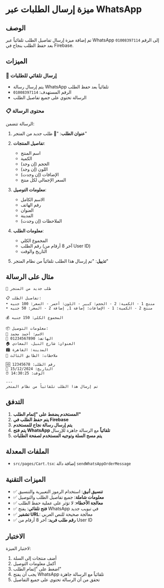 # ميزة إرسال الطلبات عبر WhatsApp

## الوصف
تم إضافة ميزة إرسال تفاصيل الطلب تلقائياً عبر WhatsApp إلى الرقم `01008397114` بعد حفظ الطلب بنجاح في Firebase.

## الميزات

### 📱 إرسال تلقائي للطلبات
- يتم إرسال رسالة WhatsApp تلقائياً بعد حفظ الطلب
- الرقم المستهدف: `01008397114`
- الرسالة تحتوي على جميع تفاصيل الطلب

### 📋 محتوى الرسالة
الرسالة تتضمن:

1. **عنوان الطلب**: "🛒 طلب جديد من المتجر"
2. **تفاصيل المنتجات**:
   - اسم المنتج
   - الكمية
   - الحجم (إن وجد)
   - اللون (إن وجد)
   - الإضافات (إن وجدت)
   - السعر الإجمالي لكل منتج

3. **معلومات التوصيل**:
   - الاسم الكامل
   - رقم الهاتف
   - العنوان
   - المدينة
   - الملاحظات (إن وجدت)

4. **معلومات الطلب**:
   - المجموع الكلي
   - رقم الطلب (آخر 8 أرقام من User ID)
   - التاريخ والوقت

5. **تذييل**: "تم إرسال هذا الطلب تلقائياً من نظام المتجر"

## مثال على الرسالة

```
🛒 طلب جديد من المتجر

📋 تفاصيل الطلب:
• منتج 1 - الكمية: 2 - الحجم: كبير - اللون: أحمر - السعر: 100 جنيه
• منتج 2 - الكمية: 1 - الإضافات: إضافة 1, إضافة 2 - السعر: 50 جنيه

💰 المجموع الكلي: 150 جنيه

📦 معلومات التوصيل:
👤 الاسم: أحمد محمد
📱 الهاتف: 01234567890
🏠 العنوان: شارع النيل، المعادي
🏙️ المدينة: القاهرة
📝 ملاحظات: الطابق الثالث

🆔 رقم الطلب: 12345678
📅 التاريخ: 15/12/2024
⏰ الوقت: 14:30:25

---
تم إرسال هذا الطلب تلقائياً من نظام المتجر
```

## التدفق

1. **المستخدم يضغط على "إتمام الطلب"**
2. **يتم حفظ الطلب في Firebase**
3. **يتم إرسال رسالة نجاح للمستخدم**
4. **يتم فتح WhatsApp تلقائياً** مع الرسالة جاهزة للإرسال
5. **يتم مسح السلة وتوجيه المستخدم لصفحة الطلبات**

## الملفات المعدلة

- `src/pages/Cart.tsx`: إضافة دالة `sendWhatsAppOrderMessage`

## الميزات التقنية

- ✅ **تنسيق أنيق**: استخدام الرموز التعبيرية والتنسيق
- ✅ **معلومات شاملة**: جميع تفاصيل الطلب والتوصيل
- ✅ **معالجة الأخطاء**: لا تؤثر على عملية حفظ الطلب
- ✅ **فتح تلقائي**: يفتح WhatsApp في تبويب جديد
- ✅ **تشفير URL**: معالجة صحيحة للنص العربي
- ✅ **رقم طلب فريد**: آخر 8 أرقام من User ID

## الاختبار

لاختبار الميزة:
1. أضف منتجات إلى السلة
2. أكمل معلومات التوصيل
3. اضغط على "إتمام الطلب"
4. يجب أن يفتح WhatsApp تلقائياً مع الرسالة جاهزة
5. تحقق من أن الرسالة تحتوي على جميع التفاصيل
